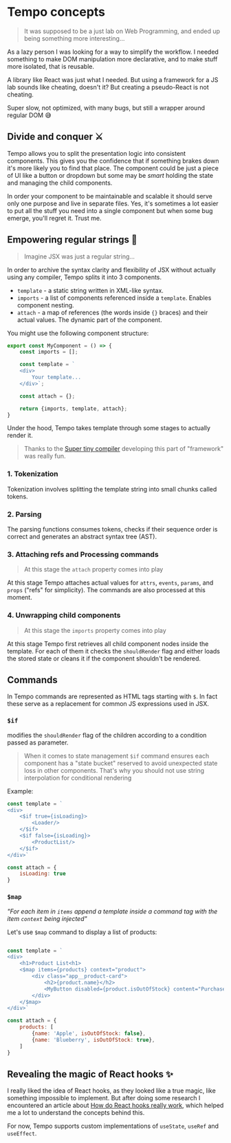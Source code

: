 # Tempo concepts

> It was supposed to be a just lab on Web Programming, and ended up being
something more interesting...

As a lazy person I was looking for a way to simplify the workflow. I needed
something to make DOM manipulation more declarative, and to make stuff more
isolated, that is reusable.

A library like React was just what I needed. But using a framework for a JS lab
sounds like cheating, doesn't it? But creating a pseudo-React is not cheating.

Super slow, not optimized, with many bugs, but still a wrapper around regular DOM 😅

## Divide and conquer ⚔

Tempo allows you to split the presentation logic into consistent components.
This gives you the confidence that if something brakes down it's more likely
you to find that place. The component could be just a piece of UI like a
button or dropdown but some may be _smart_ holding the state and managing the
child components.

In order your component to be maintainable and scalable it should serve only
one purpose and live in separate files. Yes, it's sometimes a lot easier to
put all the stuff you need into a single component but when some bug emerge,
you'll regret it. Trust me.

## Empowering regular strings 🚀

> Imagine JSX was just a regular string...

In order to archive the syntax clarity and flexibility of JSX without
actually using any compiler, Tempo splits it into 3 components.

* `template` - a static string written in XML-like syntax.
* `imports` - a list of components referenced inside a `template`.
Enables component nesting.
* `attach` - a map of references (the words inside `{}` braces) and
their actual values. The dynamic part of the component.

You might use the following component structure:

```js
export const MyComponent = () => {
    const imports = [];

    const template = `
    <div>
        Your template...
    </div>`;

    const attach = {};

    return {imports, template, attach};
}
```

Under the hood, Tempo takes template through some stages to actually
render it.

> Thanks to the [Super tiny compiler](https://github.com/jamiebuilds/the-super-tiny-compiler)
> developing this part of "framework" was really fun.

### 1. Tokenization

Tokenization involves splitting the template string into small chunks called
tokens.

### 2. Parsing

The parsing functions consumes tokens, checks if their sequence order is correct
and generates an abstract syntax tree (AST).

### 3. Attaching refs and Processing commands

> At this stage the `attach` property comes into play

At this stage Tempo attaches actual values for `attrs`, `events`, `params`,
and `props` ("refs" for simplicity). The commands are also processed at this moment.

### 4. Unwrapping child components

> At this stage the `imports` property comes into play

At this stage Tempo first retrieves all child component nodes inside
the template. For each of them it checks the `shouldRender` flag and either loads
the stored state or cleans it if the component shouldn't be rendered.

## Commands

In Tempo commands are represented as HTML tags starting with `$`. In fact
these serve as a replacement for common JS expressions used in JSX.

### `$if`

modifies the `shouldRender` flag of the children according to a
condition passed as parameter.

> When it comes to state management `$if` command ensures each component has a
> "state bucket" reserved to avoid unexpected state loss in other components.
> That's why you should not use string interpolation for conditional rendering

Example:

```js
const template = `
<div>
    <$if true={isLoading}>
        <Loader/>
    </$if>
    <$if false={isLoading}>
        <ProductList/>
    </$if>
</div>`

const attach = {
    isLoading: true
}
```

### `$map`

_"For each item in `items` append a template inside a command tag with the item
`context` being injected"_

Let's use `$map` command to display a list of products:

```js

const template = `
<div>
    <h1>Product List<h1>
    <$map items={products} context="product">
        <div class="app__product-card">
            <h2>{product.name}</h2>
            <MyButton disabled={product.isOutOfStock} content="Purchase"/>
        </div>
    </$map>
</div>`

const attach = {
    products: [
        {name: 'Apple', isOutOfStock: false},
        {name: 'Blueberry', isOutOfStock: true},
    ]
}
```

## Revealing the magic of React hooks ✨

I really liked the idea of React hooks, as they looked like a true magic, like
something impossible to implement. But after doing some research I encountered
an article about [How do React hooks really work](https://www.netlify.com/blog/2019/03/11/deep-dive-how-do-react-hooks-really-work/),
which helped me a lot to understand the concepts behind this.

For now, Tempo supports custom implementations of `useState`, `useRef` and `useEffect`.
